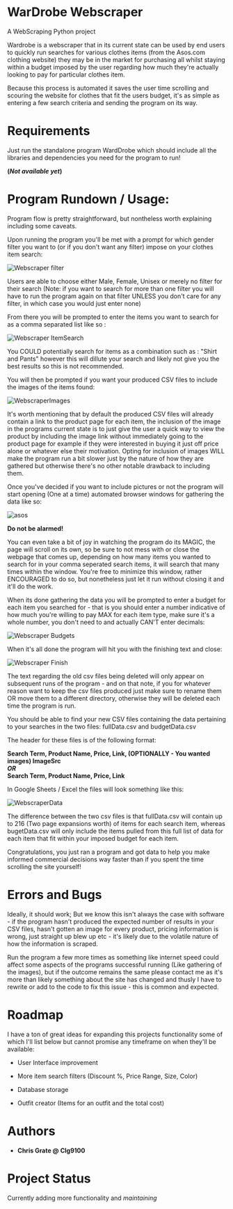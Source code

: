 # WarDrobe Webscraper
A WebScraping Python project 

Wardrobe is a webscraper that in its current state can be used by end users to quickly run searches for various clothes items (from the Asos.com clothing website) they may be in the market for purchasing all whilst staying within a budget imposed by the user regarding how much they're actually looking to pay for particular clothes item. 

Because this process is automated it saves the user time scrolling and scouring the website for clothes that fit the users budget, it's as simple as entering a few search criteria and sending the program on its way.


# Requirements

Just run the standalone program WardDrobe which should include all the libraries and dependencies you need for the program to run! 

**(*Not available yet*)**


# Program Rundown / Usage:
Program flow is pretty straightforward, but nontheless worth explaining including some caveats.

Upon running the program you'll be met with a prompt for which gender filter you want to (or if you don't want any filter) impose on your clothes item search:

![Webscraper filter](https://github.com/Clg9100/WebScraper/assets/33357071/ad338170-2788-45e6-b923-91d4e92af925)

Users are able to choose either Male, Female, Unisex or merely no filter for their search (Note: if you want to search for more than one filter you will have to run the program again on that filter UNLESS you don't care for any filter, in which case you would just enter none)

From there you will be prompted to enter the items you want to search for as a comma separated list like so :

![Webscraper ItemSearch](https://github.com/Clg9100/WebScraper/assets/33357071/4d84e461-c4ab-4cbc-b294-ae35e6a29c6d)

You COULD potentially search for items as a combination such as : "Shirt and Pants" however this will dillute your search and likely not give you the best results so this is not recommended.

You will then be prompted if you want your produced CSV files to include the images of the items found:

![WebscraperImages](https://github.com/Clg9100/WebScraper/assets/33357071/34c9b83a-cdd6-47d4-8b24-937b4205461a)

It's worth mentioning that by default the produced CSV files will already contain a link to the product page for each item, the inclusion of the image in the programs current state is to just give the user a quick way to view the product by including the image link without immediately going to the product page for example if they were interested in buying it just off price alone or whatever else their motivation. Opting for inclusion of images WILL make the program run a bit slower just by the nature of how they are gathered but otherwise there's no other notable drawback to including them.

Once you've decided if you want to include pictures or not the program will start opening (One at a time) automated browser windows for gathering the data like so:


![asos](https://github.com/Clg9100/WebScraper/assets/33357071/1de750cc-7d48-4d5f-901e-5d7b910665fd)

**Do not be alarmed!** 

You can even take a bit of joy in watching the program do its MAGIC, the page will scroll on its own, so be sure to not mess with or close the webpage that comes up, depending on how many items you wanted to search for in your comma seperated search items, it will search that many times within the window. You're free to minimize this window, rather ENCOURAGED to do so, but nonetheless just let it run without closing it and it'll do the work.

When its done gathering the data you will be prompted to enter a budget for each item you searched for - that is you should enter a number indicative of how much you're willing to pay MAX for each item type, make sure it's a whole number, you don't need to and actually CAN'T enter decimals:


![Webscraper Budgets](https://github.com/Clg9100/WebScraper/assets/33357071/5b34d741-5ed5-405f-9b1a-6eb0c66b5158)


When it's all done the program will hit you with the finishing text and close:

![Webscraper Finish](https://github.com/Clg9100/WebScraper/assets/33357071/954de2cc-3f3c-4f38-8fed-72ef92d63c9f)

The text regarding the old csv files being deleted will only appear on subsequent runs of the program - and on that note, if you for whatever reason want to keep the csv files produced just make sure to rename them OR move them to a different directory, otherwise they will be deleted each time the program is run.

You should be able to find your new CSV files containing the data pertaining to your searches in the two files: fullData.csv and budgetData.csv

The header for these files is of the following format: 

**Search Term, Product Name, Price, Link, (OPTIONALLY - You wanted images) ImageSrc  
*OR*  
Search Term, Product Name, Price, Link**

In Google Sheets / Excel the files will look something like this:

![WebscraperData](https://github.com/Clg9100/WebScraper/assets/33357071/e14035fc-5766-4cc9-ba7f-c2acb3781f6a)

The difference between the two csv files is that fullData.csv will contain up to 216 (Two page expansions worth) of items for each search item, whereas bugetData.csv will only include the items pulled from this full list of data for each item that fit within your imposed budget for each item.

Congratulations, you just ran a program and got data to help you make informed commercial decisions way faster than if you spent the time scrolling the site yourself!


# Errors and Bugs
Ideally, it should work; But we know this isn't always the case with software - if the program hasn't produced the expected number of results in your CSV files, hasn't gotten an image for every product, pricing information is wrong, just straight up blew up etc - it's likely due to the volatile nature of how the information is scraped. 

Run the program a few more times as something like internet speed could affect some aspects of the programs successful running (Like gathering of the images), but if the outcome remains the same please contact me as it's more than likely something about the site has changed and thusly I have to rewrite or add to the code to fix this issue - this is common and expected.

# Roadmap
I have a ton of great ideas for expanding this projects functionality some of which I'll list below but cannot promise any timeframe on when they'll be available:

- User Interface improvement

- More item search filters (Discount %, Price Range, Size, Color)

- Database storage

- Outfit creator (Items for an outfit and the total cost)

# Authors

- **Chris Grate @ Clg9100**

# Project Status
Currently adding more functionality and *maintaining*
